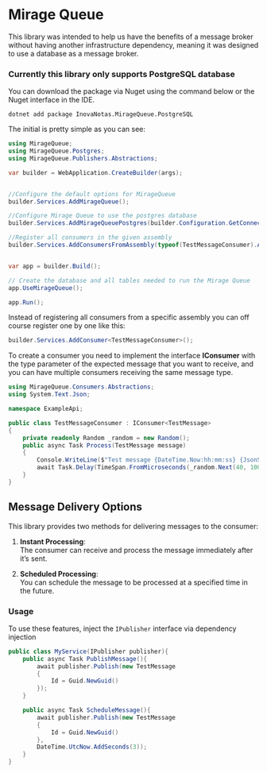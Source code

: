 # Mirage Queue

This library was intended to help us have the benefits of a message broker without having another infrastructure dependency, meaning it was designed to use a database as a message broker.

###  Currently this library only supports PostgreSQL database 

You can download the package via Nuget using the command below or the Nuget interface in the IDE.

``` shell
dotnet add package InovaNotas.MirageQueue.PostgreSQL
```

The initial is pretty simple as you can see:
``` csharp
using MirageQueue;
using MirageQueue.Postgres;
using MirageQueue.Publishers.Abstractions;

var builder = WebApplication.CreateBuilder(args);


//Configure the default options for MirageQueue
builder.Services.AddMirageQueue();

//Configure Mirage Queue to use the postgres database 
builder.Services.AddMirageQueuePostgres(builder.Configuration.GetConnectionString("DefaultConnection"));

//Register all consumers in the given assembly
builder.Services.AddConsumersFromAssembly(typeof(TestMessageConsumer).Assembly);


var app = builder.Build();

// Create the database and all tables needed to run the Mirage Queue
app.UseMirageQueue();

app.Run();
```

Instead of registering all consumers from a specific assembly you can off course register one by one like this:

``` csharp
builder.Services.AddConsumer<TestMessageConsumer>();
```

To create a consumer you need to implement the interface **IConsumer** with the type parameter of the expected message that you want to receive, and you can have multiple consumers receiving the same message type.

``` csharp
using MirageQueue.Consumers.Abstractions;
using System.Text.Json;

namespace ExampleApi;

public class TestMessageConsumer : IConsumer<TestMessage>
{
    private readonly Random _random = new Random();
    public async Task Process(TestMessage message)
    {
        Console.WriteLine($"Test message {DateTime.Now:hh:mm:ss} {JsonSerializer.Serialize(message)}");
        await Task.Delay(TimeSpan.FromMicroseconds(_random.Next(40, 100)));
    }
}
```

## Message Delivery Options

This library provides two methods for delivering messages to the consumer:

1. **Instant Processing**:  
   The consumer can receive and process the message immediately after it’s sent.

2. **Scheduled Processing**:  
   You can schedule the message to be processed at a specified time in the future.

### Usage

To use these features, inject the `IPublisher` interface via dependency injection

``` csharp
public class MyService(IPublisher publisher){
    public async Task PublishMessage(){
        await publisher.Publish(new TestMessage
        {
            Id = Guid.NewGuid()
        });
    }

    public async Task ScheduleMessage(){
        await publisher.Publish(new TestMessage
        {
            Id = Guid.NewGuid()
        },
        DateTime.UtcNow.AddSeconds(3));
    }
}
```